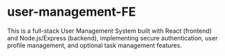 # user-management-FE
This is a full-stack User Management System built with React (frontend) and Node.js/Express (backend), implementing secure authentication, user profile management, and optional task management features.
